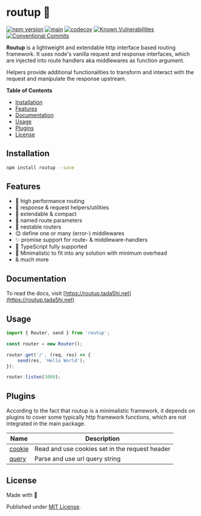 # routup 🧙‍

[![npm version](https://badge.fury.io/js/routup.svg)](https://badge.fury.io/js/routup)
[![main](https://github.com/Tada5hi/routup/actions/workflows/main.yml/badge.svg)](https://github.com/Tada5hi/routup/actions/workflows/main.yml)
[![codecov](https://codecov.io/gh/tada5hi/routup/branch/master/graph/badge.svg?token=QFGCsHRUax)](https://codecov.io/gh/tada5hi/routup)
[![Known Vulnerabilities](https://snyk.io/test/github/Tada5hi/routup/badge.svg)](https://snyk.io/test/github/Tada5hi/routup)
[![Conventional Commits](https://img.shields.io/badge/Conventional%20Commits-1.0.0-%23FE5196?logo=conventionalcommits&logoColor=white)](https://conventionalcommits.org)

**Routup** is a lightweight and extendable http interface based routing framework.
It uses node's vanilla request and response interfaces, which are injected into route handlers aka middlewares as function argument.

Helpers provide additional functionalities to transform and interact with the request and manipulate the response upstream.

**Table of Contents**

- [Installation](#installation)
- [Features](#features)
- [Documentation](#documentation)
- [Usage](#usage)
- [Plugins](#plugins)
- [License](#license)

## Installation

```bash
npm install routup --save
```

## Features

- 🚀 high performance routing
- 🧰 response & request helpers/utilities
- 💼 extendable & compact
- 🛫 named route parameters
- 📁 nestable routers
- 😌 define one or many (error-) middlewares
- ✨ promise support for route- & middleware-handlers
- 👕 TypeScript fully supported
- 🤏 Minimalistic to fit into any solution with minimum overhead
- & much more

## Documentation

To read the docs, visit [https://routup.tada5hi.net](https://routup.tada5hi.net)

## Usage

```typescript
import { Router, send } from 'routup';

const router = new Router();

router.get('/', (req, res) => {
    send(res, 'Hello World');
});

router.listen(3000);
```

## Plugins

According to the fact that routup is a minimalistic framework, it depends on plugins to cover some 
typically http framework functions, which are not integrated in the main package.

| Name                      | Description                                    |
|---------------------------|------------------------------------------------|
| [cookie](packages/cookie) | Read and use cookies set in the request header |
| [query](packages/query)   | Parse and use url query string                 |


## License

Made with 💚

Published under [MIT License](./LICENSE).

